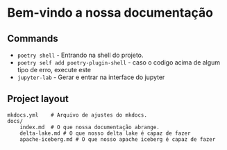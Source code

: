 # Bem-vindo a nossa documentação 

## Commands

* `poetry shell` - Entrando na shell do projeto.
* `poetry self add poetry-plugin-shell` - caso o codigo acima de algum tipo de erro, execute este
* `jupyter-lab` - Gerar e entrar na interface do jupyter

## Project layout

    mkdocs.yml    # Arquivo de ajustes do mkdocs.
    docs/
        index.md  # O que nossa documentação abrange.
        delta-lake.md # O que nosso delta lake é capaz de fazer
        apache-iceberg.md # O que nosso apache iceberg é capaz de fazer
